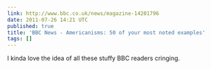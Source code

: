```yaml
---
link: http://www.bbc.co.uk/news/magazine-14201796
date: 2011-07-26 14:21 UTC
published: true
title: 'BBC News - Americanisms: 50 of your most noted examples'
tags: []
---
```


I kinda love the idea of all these stuffy BBC readers cringing.
